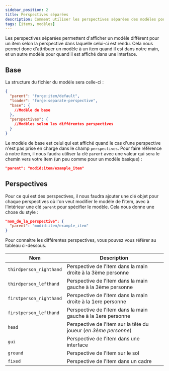 ```yaml
---
sidebar_position: 2
title: Perspectives séparées
description: Comment utiliser les perspectives séparées des modèles pour les items ?
tags: [items, modèles]
---
```


Les perspectives séparées permettent d'afficher un modèle différent pour un item selon la perspective dans laquelle celui-ci est rendu. Cela nous permet donc d'attribuer un modèle à un item quand il est dans notre main, et un autre modèle pour quand il est affiché dans une interface.

## Base

La structure du fichier du modèle sera celle-ci :

```json
{
  "parent": "forge:item/default",
  "loader": "forge:separate-perspective",
  "base": {
    //Modèle de base
  },
  "perspectives": {
    //Modèles selon les différentes perspectives
  }
}
```

Le modèle de base est celui qui est affiché quand le cas d'une perspective n'est pas prise en charge dans le champ `perspectives`. Pour faire référence à notre item, il nous faudra utiliser la clé `parent` avec une valeur qui sera   le chemin vers votre item (un peu comme pour un modèle basique) :

```json
"parent": "modid:item/example_item"
```

## Perspectives

Pour ce qui est des perspectives, il nous faudra ajouter une clé objet pour chaque perspectives où l'on veut modifier le modèle de l'item, avec à l'intérieur une clé `parent` pour spécifier le modèle. Cela nous donne une chose du style :

```json
"nom_de_la_perspective": {
  "parent": "modid:item/example_item"
}
```

Pour connaitre les différentes perspectives, vous pouvez vous référer au tableau ci-dessous.

| Nom                     | Description                                                      |
|-------------------------|------------------------------------------------------------------|
| `thirdperson_righthand` | Perspective de l'item dans la main droite à la 3ème personne     |
| `thirdperson_lefthand`  | Perspective de l'item dans la main gauche à la 3ème personne     |
| `firstperson_righthand` | Perspective de l'item dans la main droite à la 1ere personne     |
| `firstperson_lefthand`  | Perspective de l'item dans la main gauche à la 1ere personne     |
| `head`                  | Perspective de l'item sur la tête du joueur (_en 3ème personne_) |
| `gui`                   | Perspective de l'item dans une interface                         |
| `ground`                | Perspective de l'item sur le sol                                 |
| `fixed`                 | Perspective de l'item dans un cadre                              |
